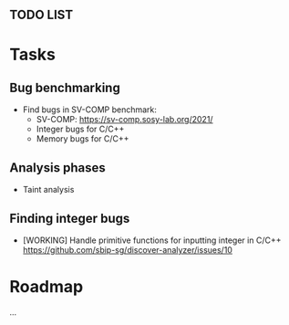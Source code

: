 TODO LIST
----------

# Tasks

## Bug benchmarking

- Find bugs in SV-COMP benchmark:
  + SV-COMP: https://sv-comp.sosy-lab.org/2021/
  + Integer bugs for C/C++
  + Memory bugs for C/C++

## Analysis phases

- Taint analysis

## Finding integer bugs

- [WORKING] Handle primitive functions for inputting integer in C/C++
  https://github.com/sbip-sg/discover-analyzer/issues/10

# Roadmap

...
